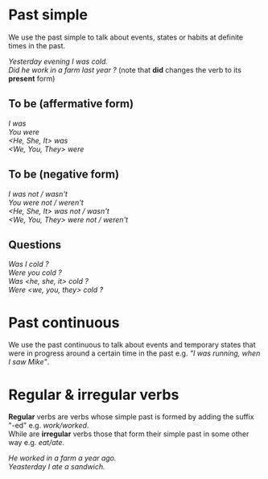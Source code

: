 # Past simple  
We use the past simple to talk about events, states or habits at definite times in the past.  

*Yesterday evening I was cold.*  
*Did he work in a farm last year ?* (note that **did** changes the verb to its **present** form)  

## To be (affermative form)  

*I was*  
*You were*  
*<He, She, It> was*  
*<We, You, They> were*  

## To be (negative form)  

*I was not / wasn't*  
*You were not / weren't*  
*<He, She, It> was not / wasn't*  
*<We, You, They> were not / weren't*  

## Questions  

*Was I cold ?*  
*Were you cold ?*  
*Was <he, she, it> cold ?*  
*Were <we, you, they> cold ?*  


# Past continuous  
We use the past continuous to talk about events and temporary states that were in progress around a certain time in the past e.g. *"I was running, when I saw Mike"*.  


# Regular & irregular verbs  

**Regular** verbs are verbs whose simple past is formed by adding the suffix "-ed" e.g. *work/worked*.  
While are **irregular** verbs those that form their simple past in some other way e.g. *eat/ate*.  

*He worked in a farm a year ago.*  
*Yeasterday I ate a sandwich.*  


